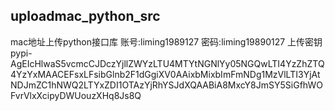 ## uploadmac_python_src

mac地址上传python接口库
账号:liming1989127
密码:liming19890127
上传密钥
pypi-AgEIcHlwaS5vcmcCJDczYjllZWYzLTU4MTYtNGNlYy05NGQwLTI4YzZhZTQ4YzYxMAACEFsxLFsibGlnb2F1dGgiXV0AAixbMixbImFmNDg1MzVlLTI3YjAtNDJmZC1hNWQ2LTYxZDI1OTAzYjRhYSJdXQAABiA8MxcY8JmSY5SiGfhWOFvrVlxXcipyDWUouzXHq8Js8Q
